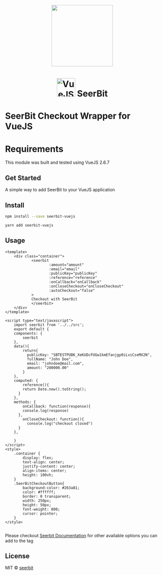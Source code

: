 <div align="center">
 <img width="200" align="top" src="https://res.cloudinary.com/dy2dagugp/image/upload/v1571249658/seerbit-logo_mdinom.png">
</div>

<h1 align="center">
  <img width="60" align="bottom" src="https://vuejs.org/images/logo.png" alt="VueJS">
   SeerBit
</h1>

# SeerBit Checkout Wrapper for VueJS

# Requirements
This module was built and tested using VueJS 2.6.7

## Get Started

A simple way to add SeerBit to your VueJS application

## Install

```bash
npm install --save seerbit-vuejs
```

```bash
yarn add seerbit-vuejs
```

## Usage

```vue
<template>
    <div class="container">
            <seerbit
                    :amount="amount"
                    :email="email"
                    :publicKey="publicKey"
                    :reference="reference"
                    :onCallback="onCallback"
                    :onCloseCheckout="onCloseCheckout"
                    :autoCheckout="false"
            >
            Checkout with SeerBit
            </seerbit>
    </div>
</template>

<script type="text/javascript">
    import seerbit from '../../src';
    export default {
    components: {
        seerbit
    },
    data(){
        return{
          publicKey: "SBTESTPUBK_XeKUDcFUGw1kmEfanjgp0iLviCseMX2N",
          fullName: "John Doe",
          email: "johndoe@mail.com",
          amount: "200000.00"
        }
    },
    computed: {
        reference(){
        return Date.now().toString();
      }
    },
    methods: {
        onCallback: function(response){
        console.log(response)
      },
        onCloseCheckout: function(){
          console.log("checkout closed")
      }
    },

    }
</script>
<style>
    .container {
        display: flex;
        text-align: center;
        justify-content: center;
        align-items: center;
        height: 100vh;
    }
    .SeerBitCheckoutButton{
        background-color: #263a81;
        color: #ffffff;
        border: 0 transparent;
        width: 250px;
        height: 50px;
        font-weight: 800;
        cursor: pointer;
    }
</style>


```

Please checkout <a href='https://doc.seerbit.com'>Seerbit Documentation</a> for other available options you can add to the tag

## License

MIT © [seerbit](https://github.com/seerbit)
